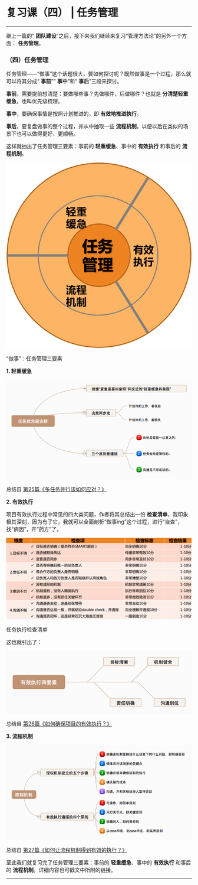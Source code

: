 # 复习课（四） | 任务管理
* * *

继上一篇的“ **团队建设**”之后，接下来我们继续来复习“管理方法论”的另外一个方面： **任务管理**。

### （四）任务管理

任务管理——“做事”这个话题很大，要如何探讨呢？既然做事是一个过程，那么就可以将其分成“ **事前**”“ **事中**”和“ **事后**”三段来探讨。

**事前**，需要提前想清楚：要做哪些事？先做哪件，后做哪件？也就是 **分清楚轻重缓急**，也叫优先级梳理。

**事中**，要确保事情是按照计划推进的，即 **有效地推进执行**。

**事后**，要复盘做事的整个过程，并从中抽取一些 **流程机制**，以便以后在类似的场景下也可以做得更好、更顺畅。

这样就抽出了任务管理三要素：事前的 **轻重缓急**、事中的 **有效执行** 和事后的 **流程机制**。

![](images/68509/2ae92847af34409a489198a7a1a6911e.png)

“做事”：任务管理三要素

**1\. 轻重缓急**

![](images/68509/8c4e83aac51060f3931f487a957443a3.png)

总结自 [第25篇《多任务并行该如何应对？》](https://time.geekbang.org/column/article/41448)

**2\. 有效执行**

项目有效执行过程中常见的四大类问题，作者将其总结出一份 **检查清单**，我印象极其深刻，因为有了它，我就可以全面剖析“做事ing”这个过程，进行“自查”，找“病因”，开“药方”了。

![](images/68509/8a6ec8ff2d0a9efb23b5585a5ef1536f.png)

任务执行检查清单

这也就引出了：

![](images/68509/286d2283ada78becfad784f42c565e9b.png)

总结自 [第26篇《如何确保项目的有效执行？》](https://time.geekbang.org/column/article/41653)

**3\. 流程机制**

![](images/68509/49011f37c22b4657375882b36381d9f1.png)

总结自 [第27篇《如何让流程机制得到有效的执行？》](https://time.geekbang.org/column/article/41830)

至此我们就复习完了任务管理三要素：事前的 **轻重缓急**、事中的 **有效执行** 和事后的 **流程机制**。详细内容也可戳文中所附的链接。

* * *